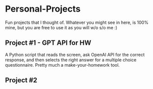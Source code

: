 # Personal-Projects
Fun projects that I thought of. Whatever you might see in here, is 100% mine, but you are free to use it as you will w/o s/o me :)

## Project #1 - GPT API for HW
A Python script that reads the screen, ask OpenAI API for the correct response, and then selects the right answer for a multiple choice questionnaire. Pretty much a make-your-homework tool.

## Project #2
